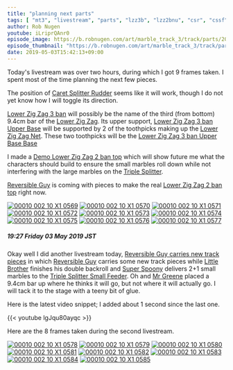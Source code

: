 ```yaml
---
title: "planning next parts"
tags: [ "mt3", "livestream", "parts", "lzz3b", "lzz2bnu", "csr", "cssf" ]
author: Rob Nugen
youtube: iLriprQAnr0
episode_image: https://b.robnugen.com/art/marble_track_3/track/parts/2019/2019_may_03_lzz_3_ban_upper_base_base_1.jpg
episode_thumbnail: "https://b.robnugen.com/art/marble_track_3/track/parts/2019/thumbs/2019_may_03_lzz_3_ban_upper_base_base_1.jpg"
date: 2019-05-03T15:42:13+09:00
---
```


Today's livestream was over two hours, during which I got 9 frames
taken.  I spent most of the time planning the next few pieces.

The position of [Caret Splitter Rudder](/parts/caret-splitter-rudder/) seems like it will work, though I do
not yet know how I will toggle its direction.

[Lower Zig Zag 3 ban](/p/lzz3b) will possibly be the name of the third
(from bottom)
9.4cm bar of the [Lower Zig Zag](/parts/lower_zig_zag/).  Its upper support,
[Lower Zig Zag 3 ban Upper Base](/parts/lower-zig-zag-3-ban-upper-base/) will be supported
by 2 of the toothpicks making up the [Lower Zig Zag Net](/parts/lower_zig_zag_net/).
These two toothpicks will be the
[Lower Zig Zag 3 ban Upper Base Base](/p/lzz3bubb)

I made a [Demo Lower Zig Zag 2 ban top](/p/lzz2bt) which will show
future me what the characters should build to ensure
the small marbles roll down while not interfering with the large
marbles on the [Triple Splitter](/parts/triple_splitter/).

[Reversible Guy](/workers/reversible/) is coming with pieces to make the real
[Lower Zig Zag 2 ban top](/parts/lower-zig-zag-2-ban-top/) right now.

[![00010 002 10 X1 0569](//b.robnugen.com/art/marble_track_3/frames/2019/thumbs/00010_002_10_X1_0569.jpg)](//b.robnugen.com/art/marble_track_3/frames/2019/00010_002_10_X1_0569.jpg)
[![00010 002 10 X1 0570](//b.robnugen.com/art/marble_track_3/frames/2019/thumbs/00010_002_10_X1_0570.jpg)](//b.robnugen.com/art/marble_track_3/frames/2019/00010_002_10_X1_0570.jpg)
[![00010 002 10 X1 0571](//b.robnugen.com/art/marble_track_3/frames/2019/thumbs/00010_002_10_X1_0571.jpg)](//b.robnugen.com/art/marble_track_3/frames/2019/00010_002_10_X1_0571.jpg)
[![00010 002 10 X1 0572](//b.robnugen.com/art/marble_track_3/frames/2019/thumbs/00010_002_10_X1_0572.jpg)](//b.robnugen.com/art/marble_track_3/frames/2019/00010_002_10_X1_0572.jpg)
[![00010 002 10 X1 0573](//b.robnugen.com/art/marble_track_3/frames/2019/thumbs/00010_002_10_X1_0573.jpg)](//b.robnugen.com/art/marble_track_3/frames/2019/00010_002_10_X1_0573.jpg)
[![00010 002 10 X1 0574](//b.robnugen.com/art/marble_track_3/frames/2019/thumbs/00010_002_10_X1_0574.jpg)](//b.robnugen.com/art/marble_track_3/frames/2019/00010_002_10_X1_0574.jpg)
[![00010 002 10 X1 0575](//b.robnugen.com/art/marble_track_3/frames/2019/thumbs/00010_002_10_X1_0575.jpg)](//b.robnugen.com/art/marble_track_3/frames/2019/00010_002_10_X1_0575.jpg)
[![00010 002 10 X1 0576](//b.robnugen.com/art/marble_track_3/frames/2019/thumbs/00010_002_10_X1_0576.jpg)](//b.robnugen.com/art/marble_track_3/frames/2019/00010_002_10_X1_0576.jpg)
[![00010 002 10 X1 0577](//b.robnugen.com/art/marble_track_3/frames/2019/thumbs/00010_002_10_X1_0577.jpg)](//b.robnugen.com/art/marble_track_3/frames/2019/00010_002_10_X1_0577.jpg)

##### 19:27 Friday 03 May 2019 JST

Okay well I did another livestream today,
[Reversible Guy carries new track pieces](https://www.youtube.com/watch?v=s44pOiQ7UeE)
in which [Reversible Guy](/workers/reversible/) carries some new track pieces while [Little Brother](/workers/lil_brother/) finishes his double backroll and [Super Spoony](/workers/super_spoony/) delivers 2+1
small marbles to the [Triple Splitter Small Feeder](/parts/triple-splitter-small-feeder/).  Oh and
[Mr Greene](/workers/mr_greene/) placed a 9.4cm bar up where he thinks it will go, but not
where it will actually go.  I will tack it to the stage with a teeny
bit of glue.

Here is the latest video snippet; I added about 1 second since the
last one.

{{< youtube lgJqu80ayqc >}}

Here are the 8 frames taken during the second livestream.

[![00010 002 10 X1 0578](//b.robnugen.com/art/marble_track_3/frames/2019/thumbs/00010_002_10_X1_0578.jpg)](//b.robnugen.com/art/marble_track_3/frames/2019/00010_002_10_X1_0578.jpg)
[![00010 002 10 X1 0579](//b.robnugen.com/art/marble_track_3/frames/2019/thumbs/00010_002_10_X1_0579.jpg)](//b.robnugen.com/art/marble_track_3/frames/2019/00010_002_10_X1_0579.jpg)
[![00010 002 10 X1 0580](//b.robnugen.com/art/marble_track_3/frames/2019/thumbs/00010_002_10_X1_0580.jpg)](//b.robnugen.com/art/marble_track_3/frames/2019/00010_002_10_X1_0580.jpg)
[![00010 002 10 X1 0581](//b.robnugen.com/art/marble_track_3/frames/2019/thumbs/00010_002_10_X1_0581.jpg)](//b.robnugen.com/art/marble_track_3/frames/2019/00010_002_10_X1_0581.jpg)
[![00010 002 10 X1 0582](//b.robnugen.com/art/marble_track_3/frames/2019/thumbs/00010_002_10_X1_0582.jpg)](//b.robnugen.com/art/marble_track_3/frames/2019/00010_002_10_X1_0582.jpg)
[![00010 002 10 X1 0583](//b.robnugen.com/art/marble_track_3/frames/2019/thumbs/00010_002_10_X1_0583.jpg)](//b.robnugen.com/art/marble_track_3/frames/2019/00010_002_10_X1_0583.jpg)
[![00010 002 10 X1 0584](//b.robnugen.com/art/marble_track_3/frames/2019/thumbs/00010_002_10_X1_0584.jpg)](//b.robnugen.com/art/marble_track_3/frames/2019/00010_002_10_X1_0584.jpg)
[![00010 002 10 X1 0585](//b.robnugen.com/art/marble_track_3/frames/2019/thumbs/00010_002_10_X1_0585.jpg)](//b.robnugen.com/art/marble_track_3/frames/2019/00010_002_10_X1_0585.jpg)
